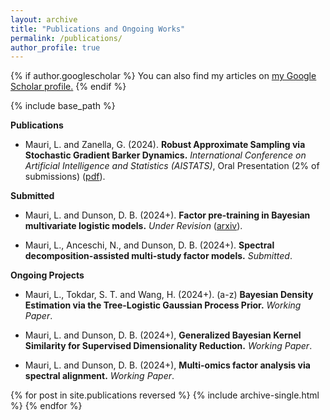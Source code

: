 ```yaml
---
layout: archive
title: "Publications and Ongoing Works"
permalink: /publications/
author_profile: true
---
```



{% if author.googlescholar %}
  You can also find my articles on <u><a href="{{author.googlescholar}}">my Google Scholar profile</a>.</u>
{% endif %}

{% include base_path %}

**Publications**

* Mauri, L. and Zanella, G. (2024).
**Robust Approximate Sampling via Stochastic Gradient Barker Dynamics.**
*International Conference on Artificial Intelligence and Statistics (AISTATS)*, Oral Presentation (2% of submissions) ([pdf](https://proceedings.mlr.press/v238/mauri24a/mauri24a.pdf)).

**Submitted**

* Mauri, L. and Dunson, D. B. (2024+).
**Factor pre-training in Bayesian multivariate logistic models.**
*Under Revision* ([arxiv](https://arxiv.org/abs/2409.17441)).

* Mauri, L., Anceschi, N., and Dunson, D. B. (2024+).
**Spectral decomposition-assisted multi-study factor models.**
*Submitted*.

**Ongoing Projects**

* Mauri, L., Tokdar, S. T. and Wang, H. (2024+). (a-z)
**Bayesian Density Estimation via the Tree-Logistic Gaussian Process Prior.**
*Working Paper*.

* Mauri, L. and Dunson, D. B. (2024+),
**Generalized Bayesian Kernel Similarity for Supervised Dimensionality Reduction.**
*Working Paper*.

* Mauri, L. and Dunson, D. B. (2024+),
**Multi-omics factor analysis via spectral alignment.**
*Working Paper*.





{% for post in site.publications reversed %}
  {% include archive-single.html %}
{% endfor %}
